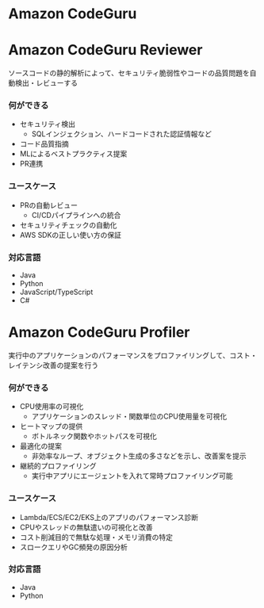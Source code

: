 # Amazon CodeGuru

# Amazon CodeGuru Reviewer

ソースコードの静的解析によって、セキュリティ脆弱性やコードの品質問題を自動検出・レビューする

### 何ができる

- セキュリティ検出
    - SQLインジェクション、ハードコードされた認証情報など
- コード品質指摘
- MLによるベストプラクティス提案
- PR連携

### ユースケース

- PRの自動レビュー
    - CI/CDパイプラインへの統合
- セキュリティチェックの自動化
- AWS SDKの正しい使い方の保証

### 対応言語

- Java
- Python
- JavaScript/TypeScript
- C#

# Amazon CodeGuru Profiler

実行中のアプリケーションのパフォーマンスをプロファイリングして、コスト・レイテンシ改善の提案を行う

### 何ができる

- CPU使用率の可視化
    - アプリケーションのスレッド・関数単位のCPU使用量を可視化
- ヒートマップの提供
    - ボトルネック関数やホットパスを可視化
- 最適化の提案
    - 非効率なループ、オブジェクト生成の多さなどを示し、改善案を提示
- 継続的プロファイリング
    - 実行中アプリにエージェントを入れて常時プロファイリング可能

### ユースケース

- Lambda/ECS/EC2/EKS上のアプリのパフォーマンス診断
- CPUやスレッドの無駄遣いの可視化と改善
- コスト削減目的で無駄な処理・メモリ消費の特定
- スロークエリやGC頻発の原因分析

### 対応言語

- Java
- Python
